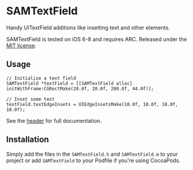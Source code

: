 # SAMTextField

Handy UITextField additions like insetting text and other elements.

SAMTextField is tested on iOS 6-8 and requires ARC. Released under the [MIT license](LICENSE).

## Usage

``` objc
// Initialize a text field
SAMTextField *textField = [[SAMTextField alloc] initWithFrame:CGRectMake(20.0f, 20.0f, 280.0f, 44.0f)];

// Inset some text
textField.textEdgeInsets = UIEdgeInsetsMake(10.0f, 10.0f, 10.0f, 10.0f);
```

See the [header](SAMTextField/SAMTextField.h) for full documentation.

## Installation

Simply add the files in the `SAMTextField.h` and `SAMTextField.m` to your project or add `SAMTextField` to your Podfile if you're using CocoaPods.
